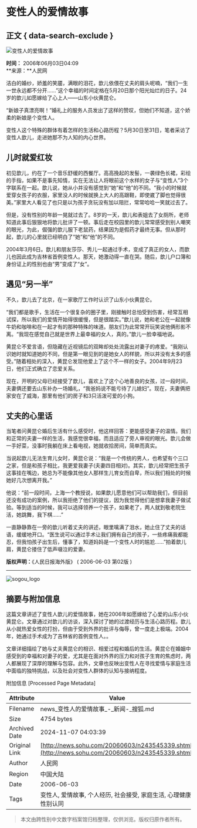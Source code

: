 # 变性人的爱情故事

## 正文 { data-search-exclude }


![变性人的爱情故事](https://photo.sohu.com/25/64/Img205976425.gif)

**时间：** 2006年06月03日04:09  
**来源：**人民网  

洁白的婚纱，娇羞的笑靥，满眼的泪花，歆儿依偎在丈夫的肩头呢喃，“我们一生一世永远都不分开……”这个幸福的时间定格在5月20日那个阳光灿烂的日子。24岁的歆儿如愿嫁给了心上人——山东小伙黄昆仑。

“新娘子真漂亮啊！”婚礼上的服务人员发出了这样的赞叹，但她们不知道，这个娇柔的新娘是个变性人。

变性人这个特殊的群体有着怎样的生活和心路历程？5月30日至31日，笔者采访了变性人歆儿，走进她那不为人知的内心世界。

## 儿时就爱红妆

初见歆儿，约在了一个音乐舒缓的西餐厅。高高挽起的发髻，一袭绿色长裙，彩绘的手指，如果不是事先知情，实在无法让人将眼前这个水样的女子与“变性人”3个字联系在一起。歆儿说，她从小并没有感觉到“她”和“他”的不同。“我小的时候就爱穿女孩子的衣服，家里没人的时候就换上大人的高跟鞋，即使崴了脚也觉得很美。”家里大人看见了也只是以为孩子贪玩没有加以阻拦，常常哈哈一笑就过去了。

但是，没有性别的年龄一晃就过去了。8岁的一天，歆儿和表姐去了女厕所，老师知道此事后狠狠地将歆儿批评了一顿。事后走在校园里的歆儿常常感受到别人嘲笑的眼光，为此，倔强的歆儿服下老鼠药，结果因为是假药才最终无事。但从那时起，歆儿的心里就已经明白了“她”和“他”的不同。

2004年3月6日。歆儿和朋友莎莎、秀儿一起通过手术，变成了真正的女人，而歆儿也因此成为吉林省首例变性人。那天，她激动得一直在哭。随后，歆儿户口簿和身份证上的性别也由“男”变成了“女”。

## 遇见“另一半”

不久，歆儿去了北京，在一家歌厅工作时认识了山东小伙黄昆仑。

“我们都是歌手，生活在一个很复杂的圈子里，刚接触时总怕受到伤害，经常互相试探，所以我们的爱情开始得很缓慢，但是很踏实。”歆儿说，她和老公在一起就像牛奶和咖啡和在一起才有的那种特殊的味道。朋友们为此常常开玩笑说他俩形影不离。“我现在感觉自己就是世界上最幸福的女人，真的。”歆儿一脸幸福地说。

黄昆仑不爱言语，但隐藏在近视镜后的双眸却处处流露出对妻子的疼爱。“我刚认识她时就知道她的不同，但是第一眼见到的是她女人的样貌，所以并没有太多的感受。”随着相处的深入，黄昆仑发现他爱上了这个不一样的女子。2004年9月23日，他们正式确立了恋爱关系。

现在，开明的父母已经接受了歆儿，喜欢上了这个心地善良的女孩，过一段时间，夫妻俩还要去山东补办一场婚礼，“我爸妈说不能亏待了儿媳妇”。现在，夫妻俩把家安在了威海，那里有他们的房子和3只活泼可爱的小狗。

## 丈夫的心里话

当笔者问黄昆仑婚后生活有什么感受时，他这样回答：更能感受妻子的温情。我们和正常的夫妻一样的生活，我感觉很幸福，而且适应了旁人审视的眼光。歆儿会做一手好菜，没事时我躺在床上看电视，她就收拾房间，简单而真实。

当说起歆儿无法生育儿女时，黄昆仑说：“我是一个传统的男人，也希望有个三口之家，但是和孩子相比，我更爱我妻子(夫妻四目相对)。其实，歆儿经常把生孩子这事挂在嘴边，她总为不能像其他女人那样生儿育女而自卑，所以我们相处的时候她好几次想离开我。”

他说：“前一段时间，上海一个教授说，如果歆儿愿意他们可以帮助我们，但目前还没有成功的案例，所以我拒绝了他们的提议，因为我觉得他们是想拿我妻子做试验。等到适当的时候，我可以选择领养一个孩子，如果老了，两人就到敬老院生活，她跳舞，我下棋……”

一直静静靠在一旁的歆儿听着丈夫的讲述，眼里噙满了泪水，她止住了丈夫的话语，缓缓地开口。“医生说可以通过手术让我们拥有自己的孩子，一些疼痛我都能忍，但我怕孩子出生后，懂事了，知道妈妈是一个变性人时的尴尬……”拍着歆儿肩，黄昆仑搂住了低声啜泣的爱妻。

**版权声明：**《人民日报海外版》 ( 2006-06-03 第02版 )  

--- 

![sogou_logo](https://photocdn.sohu.com/logo/sogou_logo.gif)

## 摘要与附加信息

<!-- tcd_abstract -->
这篇文章讲述了变性人歆儿的爱情故事，她在2006年如愿嫁给了心爱的山东小伙黄昆仑。文章通过对歆儿的访谈，深入探讨了她的过渡经历与生活心路历程。歆儿从小就热爱女性的打扮，但由于受到外界的批评与侮辱，曾一度走上极端。2004年，她通过手术成为了吉林省的首例变性人。。

文章详细描绘了她与丈夫黄昆仑的相识、相爱过程和婚后的生活。黄昆仑在婚姻中感受到的幸福和对妻子的爱，尤其是在面对外界的压力和对孩子生育的焦虑时，两人都展现了深厚的理解与包容。此外，文章也反映出变性人在寻找爱情与家庭生活中面临的独特挑战，以及社会对变性人群体的认知与接纳程度。
<!-- tcd_abstract_end -->

附加信息 [Processed Page Metadata]

| Attribute       | Value                                  |
|-----------------|----------------------------------------|
| Filename        | news_变性人的爱情故事_-_新闻-_搜狐.md                             |
| Size            | 4754 bytes                           |
| Archived Date   | 2024-11-07 04:03:39                             |
| Original Link   | [http://news.sohu.com/20060603/n243545339.shtml](http://news.sohu.com/20060603/n243545339.shtml)                       |
| Author          | 人民网                               |
| Region          | 中国大陆                               |
| Date            | 2006-06-03                                 |
| Tags            | 变性人, 爱情故事, 个人经历, 社会接受, 家庭生活, 心理健康, 性别认同                                 |
>
> 本文由跨性别中文数字档案馆归档整理，仅供浏览。版权归原作者所有。
>
